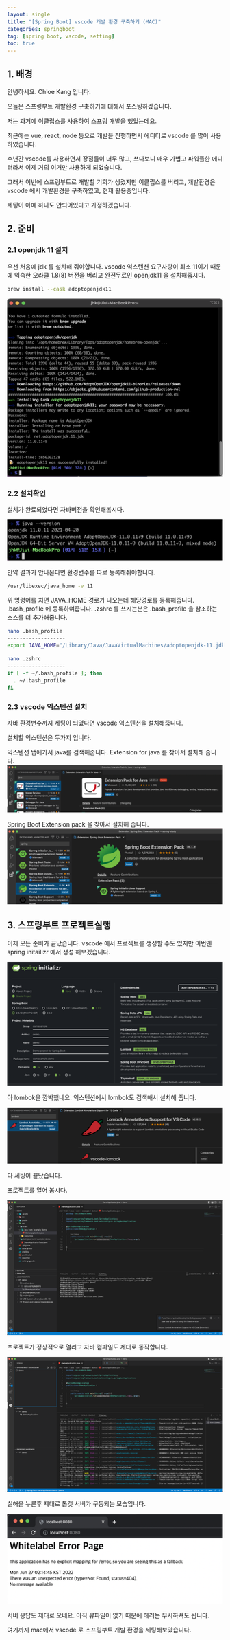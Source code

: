 ```yaml
---
layout: single
title: "[Spring Boot] vscode 개발 환경 구축하기 (MAC)"
categories: springboot
tag: [spring boot, vscode, setting]
toc: true
---
```


## 1. 배경
안녕하세요. Chloe Kang 입니다. 

오늘은 스프링부트 개발환경 구축하기에 대해서 포스팅하겠습니다.

저는 과거에 이클립스를 사용하여 스프링 개발을 했었는데요.

최근에는 vue, react, node 등으로 개발을 진행하면서 에디터로 vscode 를 많이 사용하였습니다.

수년간 vscode를 사용하면서 장점들이 너무 많고, 쓰다보니 매우 가볍고 파워풀한 에디터라서 이제 거의 이거만 사용하게 되었습니다.

그래서 이번에 스프링부트로 개발할 기회가 생겼지만 이클립스를 버리고, 개발환경은 vscode 에서 개발환경을 구축하였고, 현재 활용중입니다.

세팅이 아예 하나도 안되어있다고 가정하겠습니다.

## 2. 준비
### 2.1 openjdk 11 설치
우선 처음에 jdk 를 설치해 줘야합니다. vscode 익스텐션 요구사항이 최소 11이기 때문에 익숙한 오라클 1.8(8) 버전을 버리고 완전무료인 openjdk11 을 설치해줍시다.

```bash
brew install --cask adoptopenjdk11
```

![openjdk](/images/2022-07-24-springboot-setup-onmac/openjdk11.png)

### 2.2 설치확인
설치가 완료되었다면 자바버전을 확인해봅시다.

![openjdkconfirm](/images/2022-07-24-springboot-setup-onmac/openjdk11confirm.png)

만약 결과가 안나온다면 환경변수를 따로 등록해줘야합니다.

```bash
/usr/libexec/java_home -v 11
```

위 명령어를 치면 JAVA_HOME 경로가 나오는데 해당경로를 등록해줍니다.
.bash_profile 에 등록하여줍니다. 
.zshrc 를 쓰시는분은 .bash_profile 을 참조하는 소스를 더 추가해줍니다.

```bash
nano .bash_profile
-------------------
export JAVA_HOME="/Library/Java/JavaVirtualMachines/adoptopenjdk-11.jdk/Contents/Home"
```

```bash
nano .zshrc
-------------------
if [ -f ~/.bash_profile ]; then
  . ~/.bash_profile
fi
```

### 2.3 vscode 익스텐션 설치
자바 환경변수까지 세팅이 되었다면 vscode 익스텐션을 설치해줍니다.

설치할 익스텐션은 두가지 입니다.

익스텐션 탭에가서 java를 검색해줍니다.
Extension for java 를 찾아서 설치해 줍니다.
![java](/images/2022-07-24-springboot-setup-onmac/java.png)

Spring Boot Extension pack 을 찾아서 설치해 줍니다. 
![spring](/images/2022-07-24-springboot-setup-onmac/spring.png)

## 3. 스프링부트 프로젝트실행
이제 모든 준비가 끝났습니다.
vscode 에서 프로젝트를 생성할 수도 있지만 이번엔 spring initailizr 에서 생성 해보겠습니다.

![init](/images/2022-07-24-springboot-setup-onmac/init.png)

아 lombok을 깜박했네요.
익스텐션에서 lombok도 검색해서 설치해 줍니다.

![lombok](/images/2022-07-24-springboot-setup-onmac/lombok.png)

다 세팅이 끝났습니다.

프로젝트를 열어 봅시다.

![exec1](/images/2022-07-24-springboot-setup-onmac/exec1.png)

프로젝트가 정상적으로 열리고 자바 컴파일도 제대로 동작합니다.

![exec2](/images/2022-07-24-springboot-setup-onmac/exec2.png)

실해을 누른후 제대로 톰캣 서버가 구동되는 모습입니다.

![exec3](/images/2022-07-24-springboot-setup-onmac/exec3.png)

서버 응답도 제대로 오네요. 
아직 뷰파일이 없기 때문에 에러는 무시하셔도 됩니다.

여기까지 mac에서 vscode 로 스프링부트 개발 환경을 세팅해보았습니다.